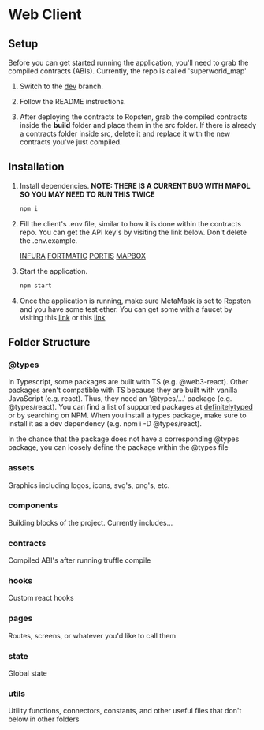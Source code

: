 # Web Client

## Setup

Before you can get started running the application, you'll need to grab the compiled contracts (ABIs). Currently, the repo is called 'superworld_map'

1. Switch to the [dev](https://github.com/superworldapp/superworld_map/tree/dev) branch.

2. Follow the README instructions.

3. After deploying the contracts to Ropsten, grab the compiled contracts inside the **build** folder and place them in the src folder. If there is already a contracts folder inside src, delete it and replace it with the new contracts you've just compiled.

## Installation

1. Install dependencies. **NOTE: THERE IS A CURRENT BUG WITH MAPGL SO YOU MAY NEED TO RUN THIS TWICE**

    ```bash
    npm i
    ```

2. Fill the client's .env file, similar to how it is done within the contracts repo. You can get the API key's by visiting the link below. Don't delete the .env.example.

    [INFURA](https://infura.io/)
    [FORTMATIC](https://fortmatic.com/)
    [PORTIS](https://www.portis.io/)
    [MAPBOX](https://www.mapbox.com/)

3. Start the application.

    ```bash
    npm start
    ```

4. Once the application is running, make sure MetaMask is set to Ropsten and you have some test ether. You can get some with a faucet by visiting this [link](https://faucet.ropsten.be/) or this [link](https://faucet.metamask.io/)

## Folder Structure

### @types

In Typescript, some packages are built with TS (e.g. @web3-react). Other packages aren't compatible with TS because they are built with vanilla JavaScript (e.g. react). Thus, they need an '@types/...' package (e.g. @types/react). You can find a list of supported packages at [definitelytyped](https://definitelytyped.org/)
or by searching on NPM. When you install a types package, make sure to install it as a dev dependency (e.g. npm i -D @types/react).

In the chance that the package does not have a corresponding @types package, you can loosely define the package within the @types file

### assets

Graphics including logos, icons, svg's, png's, etc.

### components

Building blocks of the project. Currently includes...

### contracts

Compiled ABI's after running truffle compile

### hooks

Custom react hooks

### pages

Routes, screens, or whatever you'd like to call them

### state

Global state

### utils

Utility functions, connectors, constants, and other useful files that don't below in other folders
